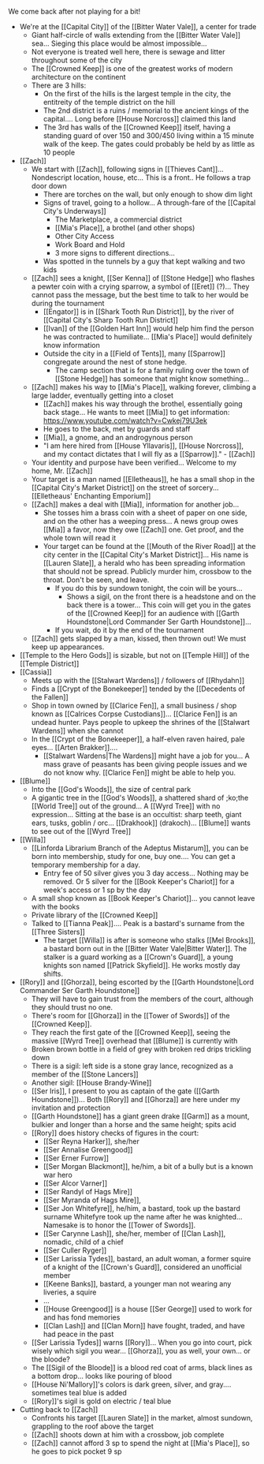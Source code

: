 We come back after not playing for a bit!

- We're at the [[Capital City]] of the [[Bitter Water Vale]], a center for trade
	- Giant half-circle of walls extending from the [[Bitter Water Vale]] sea... Sieging this place would be almost impossible...
	- Not everyone is treated well here, there is sewage and litter throughout some of the city
	- The [[Crowned Keep]] is one of the greatest works of modern architecture on the continent 
	- There are 3 hills:
		- On the first of the hills is the largest temple in the city, the entitreity of the temple district on the hill
		- The 2nd district is a ruins / memorial to the ancient kings of the capital.... Long before [[House Norcross]] claimed this land
		- The 3rd has walls of the [[Crowned Keep]] itself, having a standing guard of over 150 and 300/450 living within a 15 minute walk of the keep. The gates could probably be held by as little as 10 people
- [[Zach]]
	- We start with [[Zach]], following signs in [[Thieves Cant]]... Nondescript location, house, etc... This is a front.. He follows a trap door down
		- There are torches on the wall, but only enough to show dim light
		- Signs of travel, going to a hollow... A through-fare of the [[Capital City's Underways]]
			- The Marketplace, a commercial district
			- [[Mia's Place]], a brothel (and other shops)
			- Other City Access
			- Work Board and Hold
			- 3 more signs to different directions...
		- Was spotted in the tunnels by a guy that kept walking and two kids
	- [[Zach]] sees a knight, [[Ser Kenna]] of [[Stone Hedge]] who flashes a pewter coin with a crying sparrow, a symbol of [[Eret]] (?)... They cannot pass the message, but the best time to talk to her would be during the tournament
		- [[Engator]] is in [[Shark Tooth Run District]], by the river of [[Capital City's Sharp Tooth Run District]]
		- [[Ivan]] of the [[Golden Hart Inn]] would help him find the person he was contracted to humiliate... [[Mia's Place]] would definitely know information
		- Outside the city in a [[Field of Tents]], many [[Sparrow]] congregate around the nest of stone hedge.
			- The camp section that is for a family ruling over the town of [[Stone Hedge]] has someone that might know something...
	- [[Zach]] makes his way to [[Mia's Place]], walking forever, climbing a large ladder, eventually getting into a closet
		- [[Zach]] makes his way through the brothel, essentially going back stage... He wants to meet [[Mia]] to get information: https://www.youtube.com/watch?v=Cwkej79U3ek
		- He goes to the back, met by guards and staff
		- [[Mia]], a gnome, and an androgynous person
		- "I am here hired from [[House Yllavaris]], [[House Norcross]], and my contact dictates that I will fly as a [[Sparrow]]." - [[Zach]]
	- Your identity and purpose have been verified... Welcome to my home, Mr. [[Zach]]
	- Your target is a man named [[Elletheaus]], he has a small shop in the [[Capital City's Market District]] on the street of sorcery... [[Elletheaus' Enchanting Emporium]]
	- [[Zach]] makes a deal with [[Mia]], information for another job...
		- She tosses him a brass coin with a sheet of paper on one side, and on the other has a weeping press... A news group owes [[Mia]] a favor, now they owe [[Zach]] one. Get proof, and the whole town will read it
		- Your target can be found at the [[Mouth of the River Road]] at the city center in the [[Capital City's Market District]]... His name is [[Lauren Slate]], a herald who has been spreading information that should not be spread. Publicly murder him, crossbow to the throat. Don't be seen, and leave. 
			- If you do this by sundown tonight, the coin will be yours...
				- Shows a sigil, on the front there is a headstone and on the back there is a tower... This coin will get you in the gates of the [[Crowned Keep]] for an audience with [[Garth Houndstone|Lord Commander Ser Garth Houndstone]]... 
			- If you wait, do it by the end of the tournament
	- [[Zach]] gets slapped by a man, kissed, then thrown out! We must keep up appearances.
- [[Temple to the Hero Gods]] is sizable, but not on [[Temple Hill]] of the [[Temple District]]
- [[Cassia]]
	- Meets up with the [[Stalwart Wardens]] / followers of [[Rhydahn]]
	- Finds a [[Crypt of the Bonekeeper]] tended by the [[Decedents of the Fallen]]
	- Shop in town owned by [[Clarice Fen]], a small business / shop known as [[Calrices Corpse Custodians]]... [[Clarice Fen]] is an undead hunter. Pays people to upkeep the shrines of the [[Stalwart Wardens]] when she cannot
	- In the [[Crypt of the Bonekeeper]], a half-elven raven haired, pale eyes... [[Arten Brakker]]....
		- [[Stalwart Wardens|The Wardens]] might have a job for you... A mass grave of peasants has been giving people issues and we do not know why. [[Clarice Fen]] might be able to help you.
- [[Blume]]
	- Into the [[God's Woods]], the size of central park
	- A gigantic tree in the [[God's Woods]], a shattered shard of ;ko;the [[World Tree]] out of the ground... A [[Wyrd Tree]] with no expression... Sitting at the base is an occultist: sharp teeth, giant ears, tusks, goblin / orc... [[Drakhook]] (drakoch)... [[Blume]] wants to see out of the [[Wyrd Tree]]
- [[Willa]]
	- [[Linforda Librarium Branch of the Adeptus Mistarum]], you can be born into membership, study for one, buy one.... You can get a temporary membership for a day.
		- Entry fee of 50 silver gives you 3 day access... Nothing may be removed. Or 5 silver for the [[Book Keeper's Chariot]] for a week's access or 1 sp by the day
	- A small shop known as [[Book Keeper's Chariot]]... you cannot leave with the books
	- Private library of the [[Crowned Keep]]
	- Talked to [[Tianna Peak]].... Peak is a bastard's surname from the [[Three Sisters]]
		- The target [[Willa]] is after is someone who stalks [[Mel Brooks]], a bastard born out in the [[Bitter Water Vale|Bitter Water]]. The stalker is a guard working as a [[Crown's Guard]], a young knights son named [[Patrick Skyfield]]. He works mostly day shifts.
- [[Rory]] and [[Ghorza]], being escorted by the [[Garth Houndstone|Lord Commander Ser Garth Houndstone]]
	- They will have to gain trust from the members of the court, although they should trust no one.
	- There's room for [[Ghorza]] in the [[Tower of Swords]] of the [[Crowned Keep]].
	- They reach the first gate of the [[Crowned Keep]], seeing the massive [[Wyrd Tree]] overhead that [[Blume]] is currently with
	- Broken brown bottle in a field of grey with broken red drips trickling down
	- There is a sigil: left side is a stone gray lance, recognized as a member of the [[Stone Lancers]] 
	- Another sigil: [[House Brandy-Wine]]
	- [[Ser Iris]], I present to you as captain of the gate ([[Garth Houndstone]])... Both [[Rory]] and [[Ghorza]] are here under my invitation and protection
	- [[Garth Houndstone]] has a giant green drake [[Garm]] as a mount, bulkier and longer than a horse and the same height; spits acid
	- [[Rory]] does history checks of figures in the court:
		- [[Ser Reyna Harker]], she/her
		- [[Ser Annalise Greengood]]
		- [[Ser Erner Furrow]]
		- [[Ser Morgan Blackmont]], he/him, a bit of a bully but is a known war hero
		- [[Ser Alcor Varner]]
		- [[Ser Randyl of Hags Mire]] 
		- [[Ser Myranda of Hags Mire]], 
		- [[Ser Jon Whitefyre]], he/him, a bastard, took up the bastard surname Whitefyre took up the name after he was knighted... Namesake is to honor the [[Tower of Swords]].
		- [[Ser Carynne Lash]], she/her, member of [[Clan Lash]], nomadic, child of a chief
		- [[Ser Culler Ryger]]
		- [[Ser Larissia Tydes]], bastard, an adult woman, a former squire of a knight of the [[Crown's Guard]], considered an unofficial member
		- [[Keene Banks]], bastard, a younger man not wearing any liveries, a squire
		- ...
		- [[House Greengood]] is a house [[Ser George]] used to work for and has fond memories
		- [[Clan Lash]] and [[Clan Morn]] have fought, traded, and have had peace in the past
	- [[Ser Larissia Tydes]] warns [[Rory]]... When you go into court, pick wisely which sigil you wear... [[Ghorza]], you as well, your own... or the bloode?
	- The [[Sigil of the Bloode]] is a blood red coat of arms, black lines as a bottom drop... looks like pouring of blood
	- [[House Ni'Mallory]]'s colors is dark green, silver, and gray.... sometimes teal blue is added
	- [[Rory]]'s sigil is gold on electric / teal blue
- Cutting back to [[Zach]]
	- Confronts his target [[Lauren Slate]] in the market, almost sundown, grappling to the roof above the target
	- [[Zach]] shoots down at him with a crossbow, job complete
	- [[Zach]] cannot afford 3 sp to spend the night at [[Mia's Place]], so he goes to pick pocket 9 sp
